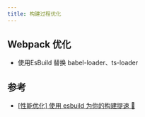 ```yaml
---
title: 构建过程优化
---
```



## Webpack 优化

- 使用EsBuild 替换 babel-loader、ts-loader





## 参考

- [[性能优化] 使用 esbuild 为你的构建提速 🚀](https://juejin.cn/post/7068210964599930887#heading-2)
